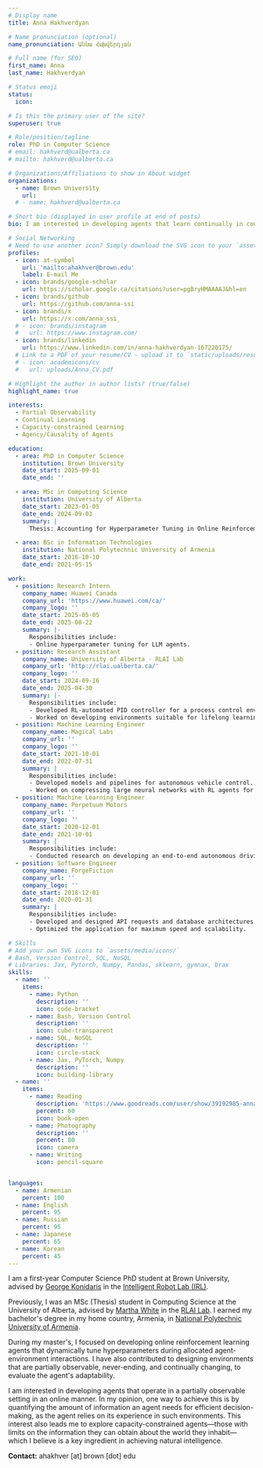 ```yaml
---
# Display name
title: Anna Hakhverdyan

# Name pronunciation (optional)
name_pronunciation: Աննա Հախվերդյան

# Full name (for SEO)
first_name: Anna
last_name: Hakhverdyan

# Status emoji
status:
  icon: 

# Is this the primary user of the site?
superuser: true

# Role/position/tagline
role: PhD in Computer Science
# email: hakhverd@ualberta.ca
# mailto: hakhverd@ualberta.ca

# Organizations/Affiliations to show in About widget
organizations:
  - name: Brown University
    url: 
  # - name: hakhverd@ualberta.ca

# Short bio (displayed in user profile at end of posts)
bio: I am interested in developing agents that learn continually in complex environments - like the world we live in.

# Social Networking
# Need to use another icon? Simply download the SVG icon to your `assets/media/icons/` folder.
profiles:
  - icon: at-symbol
    url: 'mailto:ahakhver@brown.edu'
    label: E-mail Me
  - icon: brands/google-scholar
    url: https://scholar.google.ca/citations?user=pgBryHMAAAAJ&hl=en
  - icon: brands/github
    url: https://github.com/anna-ssi
  - icon: brands/x
    url: https://x.com/anna_ssi_
  # - icon: brands/instagram
  #   url: https://www.instagram.com/
  - icon: brands/linkedin
    url: https://www.linkedin.com/in/anna-hakhverdyan-167220175/
  # Link to a PDF of your resume/CV - upload it to `static/uploads/resume.pdf`
  # - icon: academicons/cv
  #   url: uploads/Anna_CV.pdf

# Highlight the author in author lists? (true/false)
highlight_name: true

interests:
  - Partial Observability
  - Continual Learning
  - Capacity-constrained Learning
  - Agency/Causality of Agents

education:
  - area: PhD in Computer Science
    institution: Brown University
    date_start: 2025-09-01
    date_end: ''

  - area: MSc in Computing Science
    institution: University of Alberta
    date_start: 2023-01-05
    date_end: 2024-09-03
    summary: |
      Thesis: Accounting for Hyperparameter Tuning in Online Reinforcement Learning

  - area: BSc in Information Technologies
    institution: National Polytechnic University of Armenia
    date_start: 2016-10-10
    date_end: 2021-05-15

work:
  - position: Research Intern
    company_name: Huawei Canada
    company_url: 'https://www.huawei.com/ca/'
    company_logo: ''
    date_start: 2025-05-05
    date_end: 2025-08-22
    summary: |-
      Responsibilities include:
      - Online hyperparameter tuning for LLM agents.
  - position: Research Assistant
    company_name: University of Alberta - RLAI Lab
    company_url: 'http://rlai.ualberta.ca/'
    company_logo: ''
    date_start: 2024-09-16
    date_end: 2025-04-30
    summary: |-
      Responsibilities include:
      - Developed RL-automated PID controller for a process control environment.
      - Worked on developing environments suitable for lifelong learning.
  - position: Machine Learning Engineer
    company_name: Magical Labs
    company_url: ''
    company_logo: ''
    date_start: 2021-10-01
    date_end: 2022-07-31
    summary: |
      Responsibilities include:
      - Developed models and pipelines for autonomous vehicle control.
      - Worked on compressing large neural networks with RL agents for mobile integration.
  - position: Machine Learning Engineer
    company_name: Perpetuum Motors
    company_url: ''
    company_logo: ''
    date_start: 2020-12-01
    date_end: 2021-10-01
    summary: |
      Responsibilities include:
      - Conducted research on developing an end-to-end autonomous driving pipeline for simulated games.
  - position: Software Engineer
    company_name: ForgeFiction
    company_url: ''
    company_logo: ''
    date_start: 2018-12-01
    date_end: 2020-01-31
    summary: |
      Responsibilities include:
      - Developed and designed API requests and database architectures.
      - Optimized the application for maximum speed and scalability.

# Skills
# Add your own SVG icons to `assets/media/icons/`
# Bash, Version Control, SQL, NoSQL
# Libraries: Jax, Pytorch, Numpy, Pandas, sklearn, gymnax, brax
skills:
  - name: ''
    items:
      - name: Python
        description: ''
        icon: code-bracket
      - name: Bash, Version Control
        description: ''
        icon: cube-transparent
      - name: SQL, NoSQL
        description: ''
        icon: circle-stack
      - name: Jax, PyTorch, Numpy
        description: ''
        icon: building-library
  - name: ''
    items:
      - name: Reading
        description: 'https://www.goodreads.com/user/show/39192985-anna-hakhverdyan'
        percent: 60
        icon: book-open
      - name: Photography
        description: ''
        percent: 80
        icon: camera
      - name: Writing
        icon: pencil-square


languages:
  - name: Armenian
    percent: 100
  - name: English
    percent: 95
  - name: Russian
    percent: 95
  - name: Japanese
    percent: 65
  - name: Korean
    percent: 45 
---
```


I am a first-year Computer Science PhD student at Brown University, advised by <a href="https://cs.brown.edu/people/gdk/">George Konidaris</a> in the <a href="http://irl.cs.brown.edu/">Intelligent Robot Lab (IRL)</a>.  

Previously, I was an MSc (Thesis) student in Computing Science at the University of Alberta, advised by <a href="https://webdocs.cs.ualberta.ca/~whitem/">Martha White</a> in the <a href="http://irl.cs.brown.edu/">RLAI Lab</a>. I earned my bachelor's degree in my home country, Armenia, in <a href="https://polytech.am/en/home/">National Polytechnic University of Armenia</a>.

During my master's, I focused on developing online reinforcement learning agents that dynamically tune hyperparameters during allocated agent-environment interactions. I have also contributed to designing environments that are partially observable, never-ending, and continually changing, to evaluate the agent's adaptability. 

I am interested in developing agents that operate in a partially observable setting in an online manner. In my opinion, one way to achieve this is by quantifying the amount of information an agent needs for efficient decision-making, as the agent relies on its experience in such environments. This interest also leads me to explore capacity-constrained agents—those with limits on the information they can obtain about the world they inhabit—which I believe is a key ingredient in achieving natural intelligence.

**Contact:** ahakhver [at] brown [dot] edu